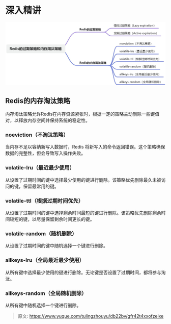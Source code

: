 # 深入精讲

![1691156206687-42587c87-dcdf-40a9-a616-be973f9efb11.jpeg](./img/mLosDxTravMeUBbh/1691156206687-42587c87-dcdf-40a9-a616-be973f9efb11-558062.jpeg)

## Redis的内存淘汰策略
内存淘汰策略允许Redis在内存资源紧张时，根据一定的策略主动删除一些键值对，以释放内存空间并保持系统的稳定性。

### noeviction（不淘汰策略）
当内存不足以容纳新写入数据时，Redis 将新写入的命令返回错误。这个策略确保数据的完整性，但会导致写入操作失败。

### volatile-lru（最近最少使用）
从设置了过期时间的键中选择最少使用的键进行删除。该策略优先删除最久未被访问的键，保留最常用的键。

### volatile-ttl（根据过期时间优先）
从设置了过期时间的键中选择剩余时间最短的键进行删除。该策略优先删除剩余时间较短的键，以尽量保留剩余时间更长的键。

### volatile-random（随机删除）
从设置了过期时间的键中随机选择一个键进行删除。

### allkeys-lru（全局最近最少使用）
从所有键中选择最少使用的键进行删除。无论键是否设置了过期时间，都将参与淘汰。

### allkeys-random（全局随机删除）
从所有键中随机选择一个键进行删除。


> 原文: <https://www.yuque.com/tulingzhouyu/db22bv/gfr42t4xxofzelxe>